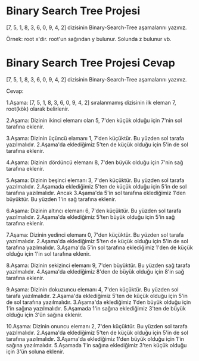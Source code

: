 # Binary Search Tree Projesi
[7, 5, 1, 8, 3, 6, 0, 9, 4, 2] dizisinin Binary-Search-Tree aşamalarını yazınız.

Örnek: root x'dir. root'un sağından y bulunur. Solunda z bulunur vb.

# Binary Search Tree Projesi Cevap

[7, 5, 1, 8, 3, 6, 0, 9, 4, 2] dizisinin Binary-Search-Tree aşamalarını yazınız.

Cevap:


1.Aşama: [7, 5, 1, 8, 3, 6, 0, 9, 4, 2] sıralanmamış dizisinin ilk eleman 7, root(kök) olarak belirlenir.

2.Aşama: Dizinin ikinci elemanı olan 5, 7'den küçük olduğu için 7'nin sol tarafına eklenir.

3.Aşama: Dizinin üçüncü elamanı 1, 7'den küçüktür. Bu yüzden sol tarafa yazılmalıdır. 2.Aşama'da eklediğimiz 5'ten de küçük olduğu için 5'in de sol tarafına eklenir.

4.Aşama: Dizinin dördüncü elemanı 8, 7'den büyük olduğu için 7'nin sağ tarafına eklenir.

5.Aşama: Dizinin beşinci elemanı 3, 7'den küçüktür. Bu yüzden sol tarafa yazılmalıdır. 2.Aşamada eklediğimiz 5'ten de küçük olduğu için 5'in de sol tarafına yazılmalıdır. Ancak 3.Aşama'da 5'in sol tarafına eklediğimiz 1'den büyüktür. Bu yüzden 1'in sağ tarafına eklenir.

6.Aşama: Dizinin altıncı elemanı 6, 7'den küçüktür. Bu yüzden sol tarafa yazılmalıdır. 2.Aşama'da eklediğimiz 5'ten büyük olduğu için 5'in sağ tarafına eklenir.

7.Aşama: Dizinin yedinci elemanı 0, 7'den küçüktür. Bu yüzden sol tarafa yazılmalıdır. 2.Aşama'da eklediğimiz 5'ten de küçük olduğu için 5'in de sol tarafına yazılmalıdır. 3.Aşama'da 5'in sol tarafına eklediğimiz 1'den de küçük olduğu için 1'in sol tarafına eklenir.

8.Aşama: Dizinin sekizinci elemanı 9, 7'den büyüktür.  Bu yüzden sağ tarafa yazılmalıdır. 4.Aşama'da eklediğimiz 8'den de büyük olduğu için 8'in sağ tarafına eklenir.

9.Aşama: Dizinin dokuzuncu elemanı 4, 7'den küçüktür. Bu yüzden sol tarafa yazılmalıdır. 2.Aşama'da eklediğimiz 5'ten de küçük olduğu için 5'in de sol tarafına yazılmalıdır. 3.Aşama'da eklediğimiz 1'den büyük olduğu için 1'in sağına yazılmalıdır. 5.Aşamada 1'in sağına eklediğimiz 3'ten de büyük olduğu için 3'ün sağına eklenir.

10.Aşama: Dizinin onuncu elemanı 2, 7'den küçüktür. Bu yüzden sol tarafa yazılmalıdır. 2.Aşama'da eklediğimiz 5'ten de küçük olduğu için 5'in de sol tarafına yazılmalıdır. 3.Aşama'da eklediğimiz 1'den büyük olduğu için 1'in sağına yazılmalıdır. 5.Aşamada 1'in sağına eklediğimiz 3'ten küçük olduğu için 3'ün soluna eklenir.


